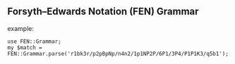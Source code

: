 ## Forsyth–Edwards Notation (FEN) Grammar

example:
```
use FEN::Grammar;
my $match = FEN::Grammar.parse('r1bk3r/p2pBpNp/n4n2/1p1NP2P/6P1/3P4/P1P1K3/q5b1');
```
